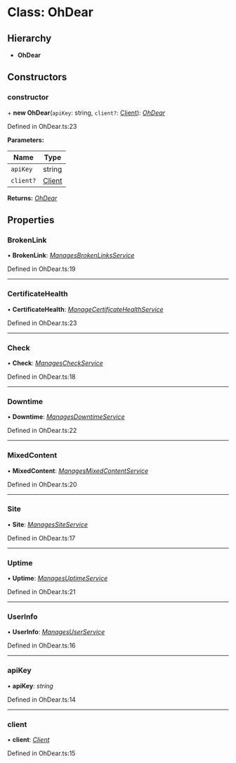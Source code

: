 # Class: OhDear

## Hierarchy

* **OhDear**

## Constructors

###  constructor

\+ **new OhDear**(`apiKey`: string, `client?`: [Client](client.md)): *[OhDear](ohdear.md)*

Defined in OhDear.ts:23

**Parameters:**

Name | Type |
------ | ------ |
`apiKey` | string |
`client?` | [Client](client.md) |

**Returns:** *[OhDear](ohdear.md)*

## Properties

###  BrokenLink

• **BrokenLink**: *[ManagesBrokenLinksService](managesbrokenlinksservice.md)*

Defined in OhDear.ts:19

___

###  CertificateHealth

• **CertificateHealth**: *[ManageCertificateHealthService](managecertificatehealthservice.md)*

Defined in OhDear.ts:23

___

###  Check

• **Check**: *[ManagesCheckService](managescheckservice.md)*

Defined in OhDear.ts:18

___

###  Downtime

• **Downtime**: *[ManagesDowntimeService](managesdowntimeservice.md)*

Defined in OhDear.ts:22

___

###  MixedContent

• **MixedContent**: *[ManagesMixedContentService](managesmixedcontentservice.md)*

Defined in OhDear.ts:20

___

###  Site

• **Site**: *[ManagesSiteService](managessiteservice.md)*

Defined in OhDear.ts:17

___

###  Uptime

• **Uptime**: *[ManagesUptimeService](managesuptimeservice.md)*

Defined in OhDear.ts:21

___

###  UserInfo

• **UserInfo**: *[ManagesUserService](managesuserservice.md)*

Defined in OhDear.ts:16

___

###  apiKey

• **apiKey**: *string*

Defined in OhDear.ts:14

___

###  client

• **client**: *[Client](client.md)*

Defined in OhDear.ts:15
